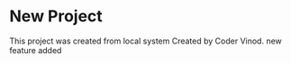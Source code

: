 # New Project

This project was created from local system
Created by Coder Vinod.
new feature added
